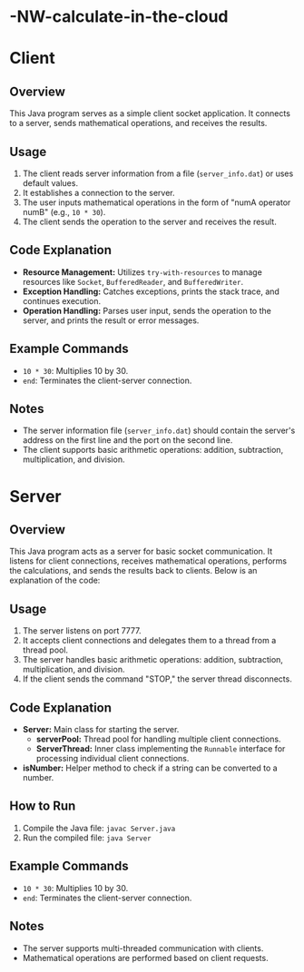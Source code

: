 # -NW-calculate-in-the-cloud

# Client

## Overview
This Java program serves as a simple client socket application. It connects to a server, sends mathematical operations, and receives the results.

## Usage
1. The client reads server information from a file (`server_info.dat`) or uses default values.
2. It establishes a connection to the server.
3. The user inputs mathematical operations in the form of "numA operator numB" (e.g., `10 * 30`).
4. The client sends the operation to the server and receives the result.

## Code Explanation
- **Resource Management:** Utilizes `try-with-resources` to manage resources like `Socket`, `BufferedReader`, and `BufferedWriter`.
- **Exception Handling:** Catches exceptions, prints the stack trace, and continues execution.
- **Operation Handling:** Parses user input, sends the operation to the server, and prints the result or error messages.

## Example Commands
- `10 * 30`: Multiplies 10 by 30.
- `end`: Terminates the client-server connection.

## Notes
- The server information file (`server_info.dat`) should contain the server's address on the first line and the port on the second line.
- The client supports basic arithmetic operations: addition, subtraction, multiplication, and division.

# Server

## Overview
This Java program acts as a server for basic socket communication. It listens for client connections, receives mathematical operations, performs the calculations, and sends the results back to clients. Below is an explanation of the code:

## Usage
1. The server listens on port 7777.
2. It accepts client connections and delegates them to a thread from a thread pool.
3. The server handles basic arithmetic operations: addition, subtraction, multiplication, and division.
4. If the client sends the command "STOP," the server thread disconnects.

## Code Explanation
- **Server:** Main class for starting the server.
  - **serverPool:** Thread pool for handling multiple client connections.
  - **ServerThread:** Inner class implementing the `Runnable` interface for processing individual client connections.
- **isNumber:** Helper method to check if a string can be converted to a number.

## How to Run
1. Compile the Java file: `javac Server.java`
2. Run the compiled file: `java Server`

## Example Commands
- `10 * 30`: Multiplies 10 by 30.
- `end`: Terminates the client-server connection.

## Notes
- The server supports multi-threaded communication with clients.
- Mathematical operations are performed based on client requests.
